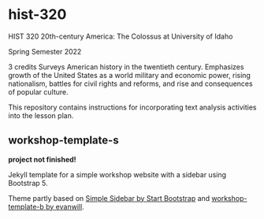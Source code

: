 # hist-320

HIST 320 20th-century America: The Colossus at University of Idaho

Spring Semester 2022

3 credits
Surveys American history in the twentieth century. Emphasizes growth of the United States as a world military and economic power, rising nationalism, battles for civil rights and reforms, and rise and consequences of popular culture. 

This repository contains instructions for incorporating text analysis activities into the lesson plan.

## workshop-template-s

**project not finished!**

Jekyll template for a simple workshop website with a sidebar using Bootstrap 5.

Theme partly based on [Simple Sidebar by Start Bootstrap](https://github.com/startbootstrap/startbootstrap-simple-sidebar) and [workshop-template-b by evanwill](https://github.com/evanwill/workshop-template-b).
